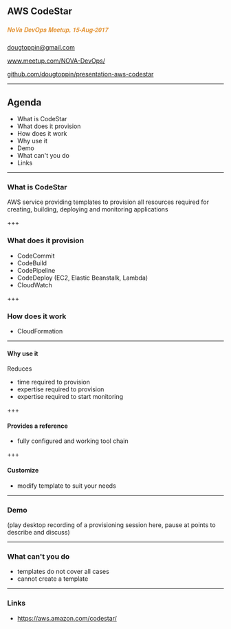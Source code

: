 ## AWS CodeStar
##### <span style="font-family:Helvetica Neue; font-weight:bold"><span style="color:#e49436">NoVa DevOps Meetup, 15-Aug-2017</span>
<span style="color:#e49436">dougtoppin@gmail.com</span>
<span style="color:#e49436">

<a target="_blank" href="https://www.meetup.com/NOVA-DevOps/">www.meetup.com/NOVA-DevOps/</a></span>

<span style="color:#e49436"><a target="_blank"  href="https://github.com/dougtoppin/presentation-aws-codestar">github.com/dougtoppin/presentation-aws-codestar</a></span>

---

## Agenda

* What is CodeStar
* What does it provision
* How does it work
* Why use it
* Demo
* What can't you do
* Links

---
### What is CodeStar

AWS service providing templates to provision all resources required for creating, building, deploying and monitoring applications

+++
### What does it provision

* CodeCommit
* CodeBuild
* CodePipeline
* CodeDeploy (EC2, Elastic Beanstalk, Lambda)
* CloudWatch

+++
### How does it work

* CloudFormation
---
#### Why use it

Reduces
* time required to provision
* expertise required to provision
* expertise required to start monitoring

+++
#### Provides a reference
* fully configured and working tool chain

+++
#### Customize
* modify template to suit your needs
---
### Demo

(play desktop recording of a provisioning session here, pause at points to describe and discuss)

---
### What can't you do

* templates do not cover all cases
* cannot create a template
---
### Links
* https://aws.amazon.com/codestar/
